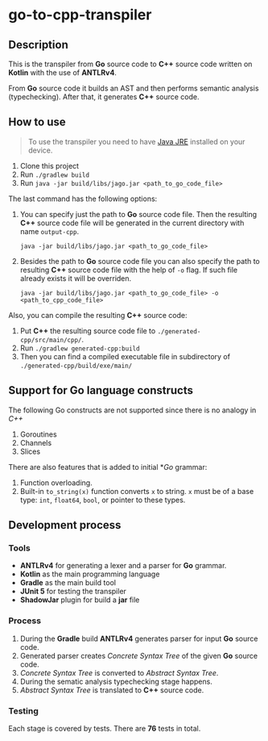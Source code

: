 # go-to-cpp-transpiler

## Description
This is the transpiler from **Go** source code to **C++** source code written on **Kotlin** with the use of **ANTLRv4**.

From **Go** source code it builds an AST and then performs semantic analysis (typechecking).
After that, it generates **C++** source code.

## How to use
> To use the transpiler you need to have [Java JRE](https://docs.oracle.com/goldengate/1212/gg-winux/GDRAD/java.htm#BGBFJHAB) installed on your device.

1. Clone this project
2. Run ```./gradlew build```
3. Run ```java -jar build/libs/jago.jar <path_to_go_code_file>```

The last command has the following options:
1. You can specify just the path to **Go** source code file. Then the resulting **C++** source code file will be generated in the current directory with name `output-cpp`.
    
    ```java -jar build/libs/jago.jar <path_to_go_code_file>```
2. Besides the path to **Go** source code file you can also specify the path to resulting **C++** source code file with the help of `-o` flag. If such file already exists it will be overriden.

   ```java -jar build/libs/jago.jar <path_to_go_code_file> -o <path_to_cpp_code_file>```

Also, you can compile the resulting **C++** source code:
1. Put **C++** the resulting source code file to `./generated-cpp/src/main/cpp/`.
2. Run ```./gradlew generated-cpp:build```
3. Then you can find a compiled executable file in subdirectory of `./generated-cpp/build/exe/main/`

## Support for Go language constructs

The following Go constructs are not supported since there is no analogy in *C++*
1. Goroutines
2. Channels
3. Slices

There are also features that is added to initial **Go* grammar:
1. Function overloading.
2. Built-in `to_string(x)` function converts `x` to string. `x` must be of a base type: `int`, `float64`, `bool`, or pointer to these types.

## Development process

### Tools
* **ANTLRv4** for generating a lexer and a parser for **Go** grammar.
* **Kotlin** as the main programming language
* **Gradle** as the main build tool
* **JUnit 5** for testing the transpiler
* **ShadowJar** plugin for build a **jar** file

### Process 
1. During the **Gradle** build **ANTLRv4** generates parser for input **Go** source code.
2. Generated parser creates *Concrete Syntax Tree* of the given **Go** source code.
3. *Concrete Syntax Tree* is converted to *Abstract Syntax Tree*.
4. During the sematic analysis typechecking stage happens.
5. *Abstract Syntax Tree* is translated to **C++** source code.

### Testing
Each stage is covered by tests.
There are **76** tests in total.
